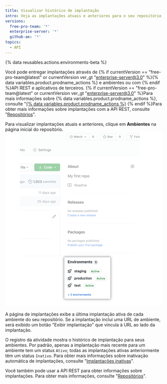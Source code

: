 ```yaml
---
title: Visualizar histórico de implantação
intro: Veja as implantações atuais e anteriores para o seu repositório.
versions:
  free-pro-team: '*'
  enterprise-server: '*'
  github-ae: '*'
topics:
  - API
---
```


{% data reusables.actions.environments-beta %}

Você pode entregar implantações através de {% if currentVersion == "free-pro-team@latest" or currentVersion ver_gt "enterprise-server@3.0" %}{% data variables.product.prodname_actions %} e ambientes ou com {% endif %}API REST e aplicativos de terceiros. {% if currentVersion == "free-pro-team@latest" or currentVersion ver_gt "enterprise-server@3.0" %}Para mais informações sobre {% data variables.product.prodname_actions %}, consulte "[{% data variables.product.prodname_actions %}](/actions) {% endif %}Para obter mais informações sobre implantações com a API REST, consulte "[Repositórios](/rest/reference/repos#deployments)".

Para visualizar implantações atuais e anteriores, clique em **Ambientes** na página inicial do repositório. ![Ambientes](/assets/images/environments-sidebar.png)

A página de implantações exibe a última implantação ativa de cada ambiente do seu repositório. Se a implantação inclui uma URL de ambiente, será exibido um botão "Exibir implantação" que vincula à URL ao lado da implantação.

O registro da atividade mostra o histórico de implantação para seus ambientes. Por padrão, apenas a implantação mais recente para um ambiente tem um status `Ativo`; todas as implantações ativas anteriormente têm um status `Inativo`. Para obter mais informações sobre inativação automática de implantações, consulte "[Implantações inativas](/rest/reference/repos#inactive-deployments)".

Você também pode usar a API REST para obter informações sobre implantações. Para obter mais informações, consulte "[Repositórios](/rest/reference/repos#deployments)".
